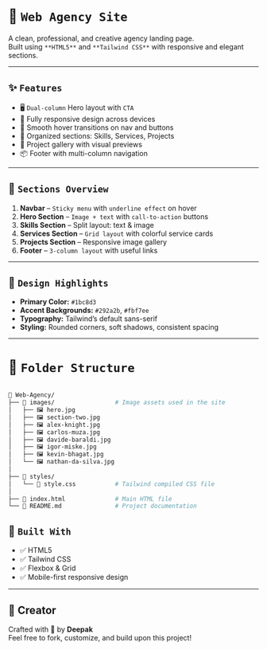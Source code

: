 # 💼 `Web Agency Site`

A clean, professional, and creative agency landing page.  
Built using `**HTML5**` and `**Tailwind CSS**` with responsive and elegant sections.

---

## ✨ `Features`

- 🖥️ `Dual-column` Hero layout with `CTA`
- 📱 Fully responsive design across devices
- 🌈 Smooth hover transitions on nav and buttons
- 🧠 Organized sections: Skills, Services, Projects
- 🎯 Project gallery with visual previews
- 📦 Footer with multi-column navigation

---

## 📌 `Sections Overview`

1. **Navbar** – `Sticky menu` with `underline effect` on hover  
2. **Hero Section** – `Image + text` with `call-to-action` buttons  
3. **Skills Section** – Split layout: text & image  
4. **Services Section** – `Grid layout` with colorful service cards  
5. **Projects Section** – Responsive image gallery  
6. **Footer** – `3-column layout` with useful links

---

## 🎨 `Design Highlights`

- **Primary Color:** `#1bc8d3`
- **Accent Backgrounds:** `#292a2b`, `#fbf7ee`
- **Typography:** Tailwind’s default sans-serif
- **Styling:** Rounded corners, soft shadows, consistent spacing

---

# 📁 `Folder Structure`

```bash 

📁 Web-Agency/
├── 📁 images/                 # Image assets used in the site
│   ├── 🖼️ hero.jpg
│   ├── 🖼️ section-two.jpg
│   ├── 🖼️ alex-knight.jpg
│   ├── 🖼️ carlos-muza.jpg
│   ├── 🖼️ davide-baraldi.jpg
│   ├── 🖼️ igor-miske.jpg
│   ├── 🖼️ kevin-bhagat.jpg
│   └── 🖼️ nathan-da-silva.jpg
│
├── 📁 styles/
│   └── 🎨 style.css           # Tailwind compiled CSS file
│
├── 📄 index.html              # Main HTML file
└── 📄 README.md               # Project documentation
```

## 🧱 `Built With`

- ✅ HTML5  
- ✅ Tailwind CSS  
- ✅ Flexbox & Grid  
- ✅ Mobile-first responsive design

---

## 🙌 Creator

Crafted with 💙 by **Deepak**  
Feel free to fork, customize, and build upon this project!


